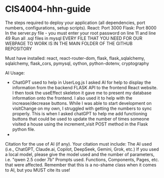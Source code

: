 # CIS4004-hhn-guide

The steps required to deploy your application (all dependencies, port numbers, configurations, setup scripts).
React: Port 3000
Flask: Port 8000
In the server.py file - you must enter your root password on line 11 and line 49
Run all .sql files in mysql
EVERY FILE THAT YOU NEED FOR OUR WEBPAGE TO WORK IS IN THE MAIN FOLDER OF THE GITHUB REPOSITORY

Must have installed: 
react, react-router-dom, flask, flask_sqlalchemy, sqlalchemy, flask_cors, pymysql, oython, python-dotenv, cryptography

AI Usage:
- ChatGPT used to help in UserLog.js
  I asked AI for help to display the information from the backend FLASK API to the frontend React website. I then took the useEffect skeleton it gave me to present my database information onto the frontend. I also used it to help with the increase/decrease buttons. While I was able to start development on visitChange on my own, I struggled with getting the numbers to sync properly. This is when I asked chatGPT to help me add functioning buttons that could be used to update the number of times someone visited a house using the increment_visit POST method in the Flask python file.
- 

Citation for the use of AI (if any).  Your citation must include:
The AI used (i.e., ChatGPT, Claude.ai, Copilot, DeepSeek, Gemini, Grok, etc.)
If you used a local model, please give the model used and the number of parameters, i.e. "qwen 2.5 coder 7b"
Prompts used.
Functions, Components, Pages, etc. that were affected.
Remember that this is a no-shame class when it comes to AI, but you MUST cite its use!

